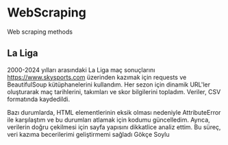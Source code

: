 # WebScraping

Web scraping methods

## La Liga 
2000-2024 yılları arasındaki La Liga maç sonuçlarını https://www.skysports.com üzerinden kazımak için requests ve BeautifulSoup kütüphanelerini kullandım. Her sezon için dinamik URL'ler oluşturarak maç tarihlerini, takımları ve skor bilgilerini topladım. Veriler, CSV formatında kaydedildi.

Bazı durumlarda, HTML elementlerinin eksik olması nedeniyle AttributeError ile karşılaştım ve bu durumları atlamak için kodumu güncelledim. Ayrıca, verilerin doğru çekilmesi için sayfa yapısını dikkatlice analiz ettim. Bu süreç, veri kazıma becerilerimi geliştirmemi sağladı Gökçe Soylu